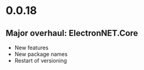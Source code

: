 # 0.0.18


## Major overhaul: ElectronNET.Core

- New features
- New package names
- Restart of versioning



